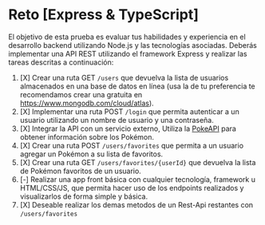 # Reto [Express & TypeScript]

El objetivo de esta prueba es evaluar tus habilidades y 
experiencia en el desarrollo backend utilizando Node.js 
y las tecnologías asociadas. Deberás implementar una API 
REST utilizando el framework Express y realizar las 
tareas descritas a continuación:

1. [X] Crear una ruta GET `/users` que devuelva la lista de 
usuarios almacenados en una base de datos en línea (usa 
la de tu preferencia te recomendamos crear una gratuita 
en https://www.mongodb.com/cloud/atlas).
2. [X] Implementar una ruta POST `/login` que permita 
autenticar a un usuario utilizando un nombre de usuario 
y una contraseña.
3. [X] Integrar la API con un servicio externo, Utiliza la 
[PokeAPI](https://pokeapi.co/docs/v2) para obtener 
información sobre los Pokémon.
4. [X] Crear una ruta POST `/users/favorites` que permita a 
un usuario agregar un Pokémon a su lista de favoritos.
5. [X] Crear una ruta GET `/users/favorites/{userId}` que 
devuelva la lista de Pokémon favoritos de un usuario.
6. [-] Realizar una app front básica con cualquier 
tecnología, framework u HTML/CSS/JS, que permita hacer 
uso de los endpoints realizados y visualizarlos de forma 
simple y básica.
7. [X] Deseable realizar los demas metodos de un Rest-Api 
restantes con `/users/favorites`
